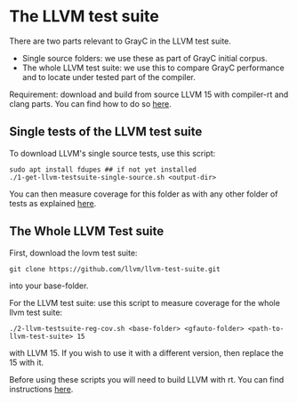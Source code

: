 # The LLVM test suite

There are two parts relevant to GrayC in the LLVM test suite.

- Single source folders: we use these as part of GrayC initial corpus.
- The whole LLVM test suite: we use this to compare GrayC performance and to locate under tested part of the compiler.

Requirement: download and build from source LLVM 15 with compiler-rt and clang parts. You can find how to do so [here](https://github.com/srg-imperial/GrayC/blob/main/scripts/coverage).

## Single tests of the LLVM test suite
To download LLVM's single source tests, use this script:
```
sudo apt install fdupes ## if not yet installed
./1-get-llvm-testsuite-single-source.sh <output-dir> 
```
You can then measure coverage for this folder as with any other folder of tests as explained [here](https://github.com/srg-imperial/GrayC/blob/main/scripts/coverage).

## The Whole LLVM Test suite

First, download the lovm test suite:
```
git clone https://github.com/llvm/llvm-test-suite.git
```
into your base-folder.

For the LLVM test suite: use this script to measure coverage for the whole llvm test suite:
```
./2-llvm-testsuite-reg-cov.sh <base-folder> <gfauto-folder> <path-to-llvm-test-suite> 15
```
with LLVM 15. If you wish to use it with a different version, then replace the 15 with it.

Before using these scripts you will need to build LLVM with rt. You can find instructions [here](https://github.com/srg-imperial/GrayC/blob/main/scripts/coverage).
